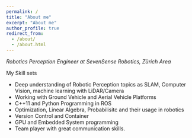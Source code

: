 ```yaml
---
permalink: /
title: "About me"
excerpt: "About me"
author_profile: true
redirect_from:
  - /about/
  - /about.html
---
```


*Robotics Perception Engineer at SevenSense Robotics, Zürich Area*

My Skill sets
- Deep understanding of Robotic Perception topics as SLAM, Computer Vision, machine learning with LiDAR/Camera
- Working with Ground Vehicle and Aerial Vehicle Platforms
- C++11 and Python Programming in ROS
- Optimization, Linear Algebra, Probabilisitc and their usage in robotics 
- Version Control and Container
- GPU and Embedded System programming
- Team player with great communication skills.

